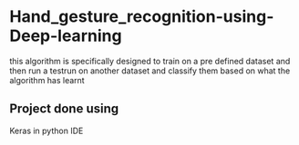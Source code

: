 # Hand_gesture_recognition-using-Deep-learning
this algorithm is specifically designed to train on a pre defined dataset and then run a testrun on another dataset and classify them based on what the algorithm has learnt
## Project done using
Keras in python IDE
